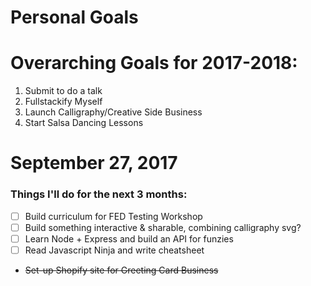 Personal Goals
==============

# Overarching Goals for 2017-2018:
1. Submit to do a talk
2. Fullstackify Myself
3. Launch Calligraphy/Creative Side Business
5. Start Salsa Dancing Lessons

# September 27, 2017

### Things I'll do for the next 3 months:

- [ ] Build curriculum for FED Testing Workshop
- [ ] Build something interactive & sharable, combining calligraphy svg?
- [ ] Learn Node + Express and build an API for funzies
- [ ] Read Javascript Ninja and write cheatsheet 
- ~~Set-up Shopify site for Greeting Card Business~~


